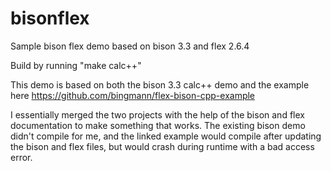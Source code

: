 # bisonflex
Sample bison flex demo based on bison 3.3 and flex 2.6.4

Build by running "make calc++"

This demo is based on both the bison 3.3 calc++ demo and the example here https://github.com/bingmann/flex-bison-cpp-example

I essentially merged the two projects with the help of the bison and flex documentation to make something that works. The existing bison demo didn't compile for me, and the linked example would compile after updating the bison and flex files, but would crash during runtime with a bad access error. 
